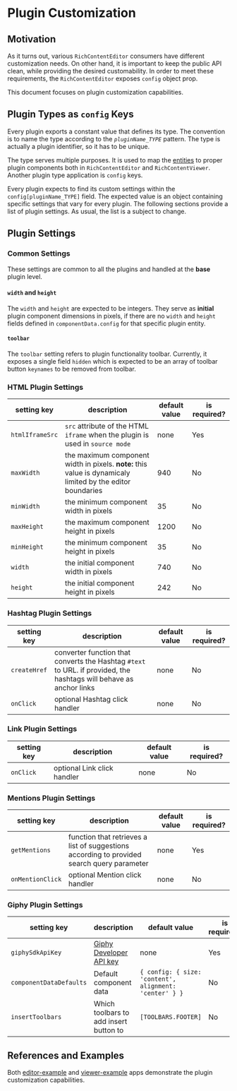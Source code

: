 # Plugin Customization

## Motivation

As it turns out, various `RichContentEditor` consumers have different customization needs. On other hand, it is important to keep the public API clean, while providing the desired customability. In order to meet these requirements, the `RichContentEditor` exposes `config` object prop.

This document focuses on plugin customization capabilities.

## Plugin Types as `config` Keys

Every plugin exports a constant value that defines its type. The convention is to name the type according to the _`pluginName_TYPE`_ pattern. The type is actually a plugin identifier, so it has to be unique.

The type serves multiple purposes. It is used to map the [entities](https://draftjs.org/docs/advanced-topics-entities) to proper plugin components both in `RichContentEditor` and `RichContentViewer`. Another plugin type application is `config` keys.

Every plugin expects to find its custom settings within the `config[pluginName_TYPE]` field. The expected value is an object containing specific settings that vary for every plugin. The following sections provide a list of plugin settings. As usual, the list is a subject to change.

## Plugin Settings

### Common Settings

These settings are common to all the plugins and handled at the **base** plugin level.

#### `width` and `height`

The `width` and `height` are expected to be integers. They serve as **initial** plugin component dimensions in pixels, if there are no `width` and `height` fields defined in `componentData.config` for that specific plugin entity.

#### `toolbar`

The `toolbar` setting refers to plugin functionality toolbar. Currently, it exposes a single field `hidden` which is expected to be an array of toolbar button `keynames` to be removed from toolbar.

### HTML Plugin Settings

| setting key     | description                                                                                                | default value | is required? |
| --------------- | ---------------------------------------------------------------------------------------------------------- | ------------- | ------------ |
| `htmlIframeSrc` | `src` attribute of the HTML `iframe` when the plugin is used in `source mode`                              | none          | Yes          |
| `maxWidth`      | the maximum component width in pixels. **note:** this value is dynamicaly limited by the editor boundaries | 940           | No           |
| `minWidth`      | the minimum component width in pixels                                                                      | 35            | No           |
| `maxHeight`     | the maximum component height in pixels                                                                     | 1200          | No           |
| `minHeight`     | the minimum component height in pixels                                                                     | 35            | No           |
| `width`         | the initial component width in pixels                                                                      | 740           | No           |
| `height`        | the initial component height in pixels                                                                     | 242           | No           |

### Hashtag Plugin Settings

| setting key  | description                                                                                                        | default value | is required? |
| ------------ | ------------------------------------------------------------------------------------------------------------------ | ------------- | ------------ |
| `createHref` | converter function that converts the Hashtag `#text` to URL. if provided, the hashtags will behave as anchor links | none          | No           |
| `onClick`    | optional Hashtag click handler                                                                                     | none          | No           |

### Link Plugin Settings

| setting key | description                 | default value | is required? |
| ----------- | --------------------------- | ------------- | ------------ |
| `onClick`   | optional Link click handler | none          | No           |

### Mentions Plugin Settings

| setting key      | description                                                                                | default value | is required? |
| ---------------- | ------------------------------------------------------------------------------------------ | ------------- | ------------ |
| `getMentions`    | function that retrieves a list of suggestions according to provided search query parameter | none          | Yes          |
| `onMentionClick` | optional Mention click handler                                                             | none          | No           |

### Giphy Plugin Settings

| setting key             | description                                                                    | default value                                          | is required? |
| ----------------------- | ------------------------------------------------------------------------------ | ------------------------------------------------------ | ------------ |
| `giphySdkApiKey`        | [Giphy Developer API key](https://developers.giphy.com/dashboard/?create=true) | none                                                   | Yes          |
| `componentDataDefaults` | Default component data                                                         | `{ config: { size: 'content', alignment: 'center' } }` | No           |
| `insertToolbars`        | Which toolbars to add insert button to                                         | `[TOOLBARS.FOOTER]`                                    | No           |

## References and Examples

Both [editor-example](../examples/editor/src/PluginsConfig.js) and [viewer-example](../examples/viewer/src/App.jsx) apps demonstrate the plugin customization capabilities.

